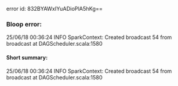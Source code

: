 error id: 832BYAWxIYuADioPlA5hKg==
### Bloop error:

25/06/18 00:36:24 INFO SparkContext: Created broadcast 54 from broadcast at DAGScheduler.scala:1580
#### Short summary: 

25/06/18 00:36:24 INFO SparkContext: Created broadcast 54 from broadcast at DAGScheduler.scala:1580